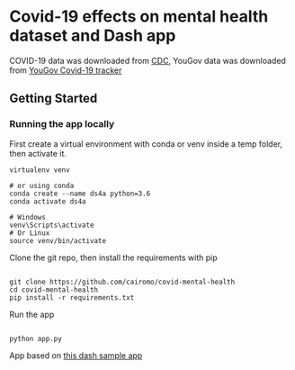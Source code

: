 # Covid-19 effects on mental health dataset and Dash app

COVID-19 data was downloaded from [CDC](https://data.cdc.gov/), YouGov data was downloaded from [YouGov Covid-19 tracker](https://github.com/YouGov-Data/covid-19-tracker)

## Getting Started

### Running the app locally

First create a virtual environment with conda or venv inside a temp folder, then activate it.

```
virtualenv venv

# or using conda
conda create --name ds4a python=3.6
conda activate ds4a

# Windows
venv\Scripts\activate
# Or Linux
source venv/bin/activate

```

Clone the git repo, then install the requirements with pip

```

git clone https://github.com/cairomo/covid-mental-health
cd covid-mental-health
pip install -r requirements.txt

```

Run the app

```

python app.py

```

App based on [this dash sample app](https://github.com/plotly/dash-sample-apps/tree/master/apps/dash-opioid-epidemic)
